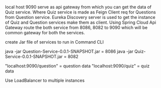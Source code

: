 local host 9090 serve as api gateway from which you can get the data of Quiz service.
Where Quiz service is made as Feign Client req for Questions from Question service.
Eureka Discovery server is used to get the instance of Quiz and Question services make them as client.
Using Spring Cloud Api Gateway route the both service from 8086, 8082 to 9090 which will be common gateway for both the services.



create Jar file of services to run in Command CLI

java -jar Question-Service-0.0.1-SNAPSHOT.jar = 8086
java -jar Quiz-Service-0.0.1-SNAPSHOT.jar = 8082


"localhost:9090/question" = question data
"localhost:9090/quiz" = quiz data


Use LoadBalancer to multiple instances
